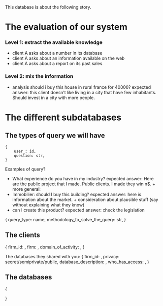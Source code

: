 This database is about the following story. 


# The evaluation of our system

### Level 1: extract the available knowledge
- client A asks about a number in its database
- client A asks about an information available on the web
- client A asks about a report on its past sales 

### Level 2: mix the information
- analysis should i buy this house in rural france for 40000? 
    expected answer: this client doesn't like living in a city that have few inhabitants. Should invest in a city with more people. 

# The different subdatabases
## The types of query we will have
```
{
    user_: id, 
    question: str, 
}
```
Examples of query? 
- What experience do you have in my industry?
    expected answer: Here are the public project that I made. Public clients. I made they win n$. + more general: 
- Immobilier: should I buy this building? 
    expected answer: here is information about the market. + consideration about plausible stuff (say without explaining what they know)
- can I create this product? 
    expected answer: check the legislation 


{
    query_type: name, 
    methodology_to_solve_the_query: str, 
}

## The clients
{
    firm_id: , 
    firm: , 
    domain_of_activity: , 
}

The databases they shared with you: 
{
    firm_id: , 
    privacy: secret/semiprivate/public, 
    database_description: , 
    who_has_access: , 
}

## The databases
{

}